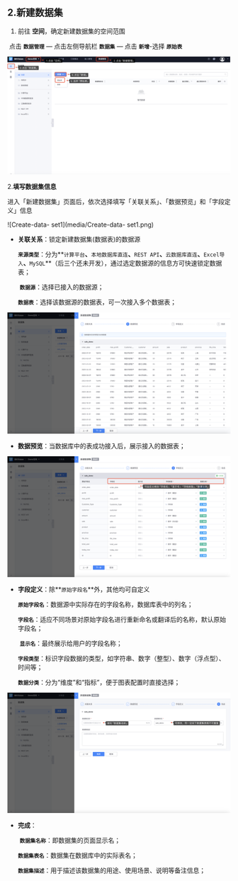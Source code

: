 ## 2.新建数据集

1. 前往 **空间**，确定新建数据集的空间范围


​       点击 **`数据管理`** — 点击左侧导航栏  **`数据集`** — 点击 **`新增`**-选择 **`原始表`**

![Create-data-set](media/Create-data-set.png)

2.**填写数据集信息**

进入「新建数据集」页面后，依次选择填写「关联关系」、「数据预览」和「字段定义」信息

![Create-data- set1](media/Create-data- set1.png)

- **关联关系**：锁定新建数据集(数据表)的数据源

  ​        **`来源类型`**：分为**`计算平台`**、**`本地数据库直连`**、**`REST API`**、**`云数据库直连`**、**`Excel导入`**、**`MySQL`**（后三个还未开发），通过选定数据源的信息方可快速锁定数据表；

  ​        **`数据源`**：选择已接入的数据源；

  ​        **`数据表`**：选择该数据源的数据表，可一次接入多个数据表；

![Create-data-set2](media/Create-data-set2.png)

- **数据预览**：当数据库中的表成功接入后，展示接入的数据表；

![Create-data-set3](media/Create-data-set3.png)

- **字段定义**：除**`原始字段名`**外，其他均可自定义

  ​        **`原始字段名`**：数据源中实际存在的字段名称，数据库表中的列名；

  ​        **`字段名`**：适应不同场景对原始字段名进行重新命名或翻译后的名称，默认原始字段名；
  
  ​        **`显示名`**：最终展示给用户的字段名称；
  
  ​        **`字段类型`**：标识字段数据的类型，如字符串、数字（整型）、数字（浮点型）、时间等；
  
  ​        **`数据分类`**：分为“维度”和“指标”，便于图表配置时直接选择；

![Create-data-set4](media/Create-data-set4.png)

- **完成**：

  ​        **`数据集名称`**：即数据集的页面显示名；
  
  ​        **`数据集表名`**：数据集在数据库中的实际表名；
  
  ​        **`数据集描述`**：用于描述该数据集的用途、使用场景、说明等备注信息；

 
